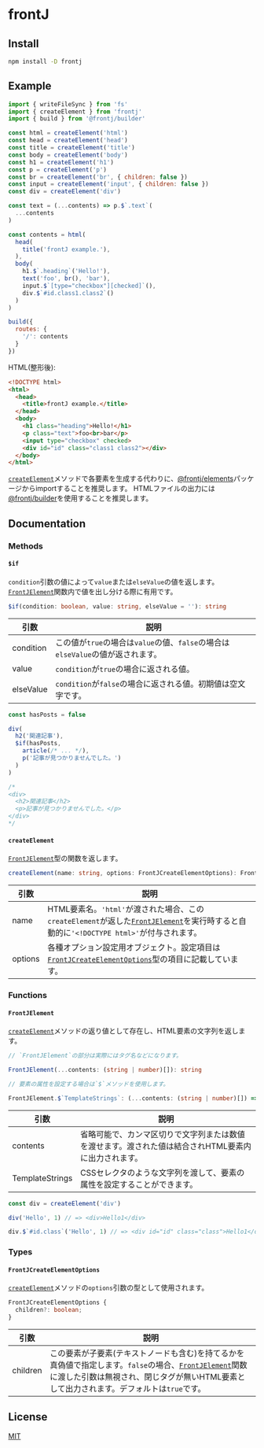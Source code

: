 # frontJ

## Install

```bash
npm install -D frontj
```

## Example

```javascript
import { writeFileSync } from 'fs'
import { createElement } from 'frontj'
import { build } from '@frontj/builder'

const html = createElement('html')
const head = createElement('head')
const title = createElement('title')
const body = createElement('body')
const h1 = createElement('h1')
const p = createElement('p')
const br = createElement('br', { children: false })
const input = createElement('input', { children: false })
const div = createElement('div')

const text = (...contents) => p.$`.text`(
  ...contents
)

const contents = html(
  head(
    title('frontJ example.'),
  ),
  body(
    h1.$`.heading`('Hello!'),
    text('foo', br(), 'bar'),
    input.$`[type="checkbox"][checked]`(),
    div.$`#id.class1.class2`()
  )
)

build({
  routes: {
    '/': contents
  }
})
```

HTML(整形後):

```html
<!DOCTYPE html>
<html>
  <head>
    <title>frontJ example.</title>
  </head>
  <body>
    <h1 class="heading">Hello!</h1>
    <p class="text">foo<br>bar</p>
    <input type="checkbox" checked>
    <div id="id" class="class1 class2"></div>
  </body>
</html>
```

[`createElement`](#createelement)メソッドで各要素を生成する代わりに、[@frontj/elements](https://github.com/frontJ/elements)パッケージからimportすることを推奨します。
HTMLファイルの出力には[@frontj/builder](https://github.com/frontJ/builder)を使用することを推奨します。

## Documentation

### Methods

#### `$if`

`condition`引数の値によって`value`または`elseValue`の値を返します。
[`FrontJElement`](#frontjelement)関数内で値を出し分ける際に有用です。

```typescript
$if(condition: boolean, value: string, elseValue = ''): string
```

| 引数 | 説明 |
| --- | --- |
| condition | この値が`true`の場合は`value`の値、`false`の場合は`elseValue`の値が返されます。 |
| value | `condition`が`true`の場合に返される値。 |
| elseValue | `condition`が`false`の場合に返される値。初期値は空文字です。 |

```typescript
const hasPosts = false

div(
  h2('関連記事'),
  $if(hasPosts,
    article(/* ... */),
    p('記事が見つかりませんでした。')
  )
)

/*
<div>
  <h2>関連記事</h2>
  <p>記事が見つかりませんでした。</p>
</div>
*/
```

#### `createElement`

[`FrontJElement`](#frontjelement)型の関数を返します。

```typescript
createElement(name: string, options: FrontJCreateElementOptions): FrontJElement
```

| 引数 | 説明 |
| --- | --- |
| name | HTML要素名。`'html'`が渡された場合、この`createElement`が返した[`FrontJElement`](#frontjelement)を実行時すると自動的に`'<!DOCTYPE html>'`が付与されます。 |
| options | 各種オプション設定用オブジェクト。設定項目は[`FrontJCreateElementOptions`](#frontjcreateelementoptions)型の項目に記載しています。 |

### Functions

#### `FrontJElement`

[`createElement`](#createelement)メソッドの返り値として存在し、HTML要素の文字列を返します。

```typescript
// `FrontJElement`の部分は実際にはタグ名などになります。

FrontJElement(...contents: (string | number)[]): string

// 要素の属性を設定する場合は`$`メソッドを使用します。

FrontJElement.$`TemplateStrings`: (...contents: (string | number)[]) => string
```

| 引数 | 説明 |
| --- | --- |
| contents | 省略可能で、カンマ区切りで文字列または数値を渡せます。渡された値は結合されHTML要素内に出力されます。 |
| TemplateStrings | CSSセレクタのような文字列を渡して、要素の属性を設定することができます。 |

```typescript
const div = createElement('div')

div('Hello', 1) // => <div>Hello1</div>

div.$`#id.class`('Hello', 1) // => <div id="id" class="class">Hello1</div>
```

### Types

#### `FrontJCreateElementOptions`

[`createElement`](#createelement)メソッドの`options`引数の型として使用されます。

```typescript
FrontJCreateElementOptions {
  children?: boolean;
}
```

| 引数 | 説明 |
| --- | --- |
| children | この要素が子要素(テキストノードも含む)を持てるかを真偽値で指定します。`false`の場合、[`FrontJElement`](#frontjelement)関数に渡した引数は無視され、閉じタグが無いHTML要素として出力されます。デフォルトは`true`です。 |

## License

[MIT](https://github.com/frontJ/frontJ/blob/master/LICENSE)